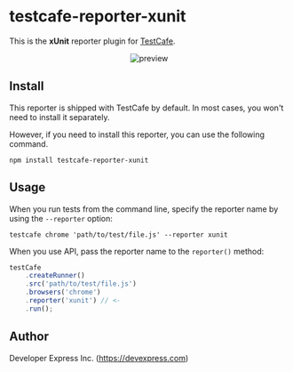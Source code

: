 # testcafe-reporter-xunit

This is the **xUnit** reporter plugin for [TestCafe](http://devexpress.github.io/testcafe).

<p align="center">
    <img src="https://raw.github.com/DevExpress/testcafe-reporter-xunit/master/media/preview.png" alt="preview" />
</p>

## Install

This reporter is shipped with TestCafe by default. In most cases, you won't need to install it separately.

However, if you need to install this reporter, you can use the following command.

```
npm install testcafe-reporter-xunit
```

## Usage

When you run tests from the command line, specify the reporter name by using the `--reporter` option:

```
testcafe chrome 'path/to/test/file.js' --reporter xunit
```


When you use API, pass the reporter name to the `reporter()` method:

```js
testCafe
    .createRunner()
    .src('path/to/test/file.js')
    .browsers('chrome')
    .reporter('xunit') // <-
    .run();
```

## Author
Developer Express Inc. (https://devexpress.com)
